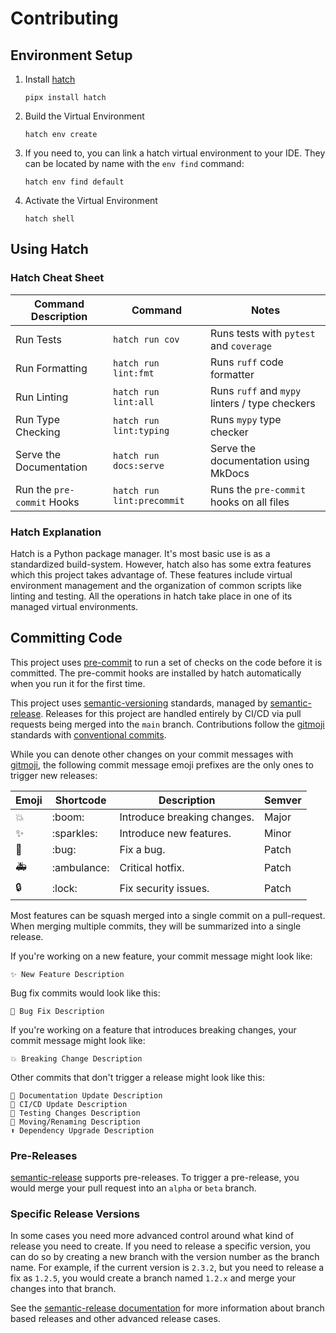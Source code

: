 # Contributing

## Environment Setup

1.  Install [hatch](https://github.com/pypa/hatch)

    ```shell
    pipx install hatch
    ```

2.  Build the Virtual Environment

    ```shell
    hatch env create
    ```

3.  If you need to, you can link a hatch virtual environment to your IDE.
    They can be located by name with the `env find` command:

    ```shell
    hatch env find default
    ```

4.  Activate the Virtual Environment

    ```shell
    hatch shell
    ```

## Using Hatch

### Hatch Cheat Sheet

| Command Description            | Command                     | Notes                                                      |
| ------------------------------ | --------------------------- | ---------------------------------------------------------- |
| Run Tests                      | `hatch run cov`             | Runs tests with `pytest` and `coverage`                    |
| Run Formatting                 | `hatch run lint:fmt`        | Runs `ruff` code formatter                                 |
| Run Linting                    | `hatch run lint:all`        | Runs `ruff` and `mypy` linters / type checkers             |
| Run Type Checking              | `hatch run lint:typing`     | Runs `mypy` type checker                                   |
| Serve the Documentation        | `hatch run docs:serve`      | Serve the documentation using MkDocs                       |
| Run the `pre-commit` Hooks     | `hatch run lint:precommit`  | Runs the `pre-commit` hooks on all files                   |

### Hatch Explanation

Hatch is a Python package manager. It's most basic use is as a standardized build-system.
However, hatch also has some extra features which this project takes advantage of.
These features include virtual environment management and the organization of common
scripts like linting and testing. All the operations in hatch take place in one
of its managed virtual environments.

## Committing Code

This project uses [pre-commit] to run a set of
checks on the code before it is committed. The pre-commit hooks are
installed by hatch automatically when you run it for the first time.

This project uses [semantic-versioning] standards, managed by [semantic-release].
Releases for this project are handled entirely by CI/CD via pull requests being
merged into the `main` branch. Contributions follow the [gitmoji] standards
with [conventional commits].

While you can denote other changes on your commit messages with [gitmoji], the following
commit message emoji prefixes are the only ones to trigger new releases:

| Emoji | Shortcode     | Description                 | Semver |
| ----- | ------------- | --------------------------- | ------ |
| 💥    | \:boom\:      | Introduce breaking changes. | Major  |
| ✨    | \:sparkles\:  | Introduce new features.     | Minor  |
| 🐛    | \:bug\:       | Fix a bug.                  | Patch  |
| 🚑    | \:ambulance\: | Critical hotfix.            | Patch  |
| 🔒    | \:lock\:      | Fix security issues.        | Patch  |

Most features can be squash merged into a single commit on a pull-request.
When merging multiple commits, they will be summarized into a single release.

If you're working on a new feature, your commit message might look like:

```text
✨ New Feature Description
```

Bug fix commits would look like this:

```text
🐛 Bug Fix Description
```

If you're working on a feature that introduces breaking changes, your
commit message might look like:

```text
💥 Breaking Change Description
```

Other commits that don't trigger a release might look like this:

```text
📝 Documentation Update Description
👷 CI/CD Update Description
🧪 Testing Changes Description
🚚 Moving/Renaming Description
⬆️ Dependency Upgrade Description
```

### Pre-Releases

[semantic-release] supports pre-releases. To trigger a pre-release, you
would merge your pull request into an `alpha` or `beta` branch.

### Specific Release Versions

In some cases you need more advanced control around what kind of release you
need to create. If you need to release a specific version, you can do so by creating a
new branch with the version number as the branch name. For example, if the
current version is `2.3.2`, but you need to release a fix as `1.2.5`, you
would create a branch named `1.2.x` and merge your changes into that branch.

See the [semantic-release documentation] for more information about
branch based releases and other advanced release cases.

[pipx]: https://pypa.github.io/pipx/
[pre-commit]: https://pre-commit.com/
[gitmoji]: https://gitmoji.dev/
[conventional commits]: https://www.conventionalcommits.org/en/v1.0.0/
[semantic-release]: https://github.com/semantic-release/semantic-release
[semantic-versioning]: https://semver.org/
[semantic-release documentation]: https://semantic-release.gitbook.io/semantic-release/usage/configuration#branches
